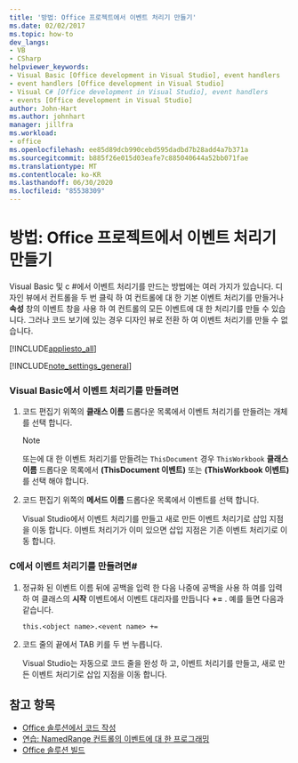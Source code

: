 ```yaml
---
title: '방법: Office 프로젝트에서 이벤트 처리기 만들기'
ms.date: 02/02/2017
ms.topic: how-to
dev_langs:
- VB
- CSharp
helpviewer_keywords:
- Visual Basic [Office development in Visual Studio], event handlers
- event handlers [Office development in Visual Studio]
- Visual C# [Office development in Visual Studio], event handlers
- events [Office development in Visual Studio]
author: John-Hart
ms.author: johnhart
manager: jillfra
ms.workload:
- office
ms.openlocfilehash: ee85d89dcb990cebd595dadbd7b28add4a7b371a
ms.sourcegitcommit: b885f26e015d03eafe7c885040644a52bb071fae
ms.translationtype: MT
ms.contentlocale: ko-KR
ms.lasthandoff: 06/30/2020
ms.locfileid: "85538309"
---
```

# <a name="how-to-create-event-handlers-in-office-projects"></a>방법: Office 프로젝트에서 이벤트 처리기 만들기
  Visual Basic 및 c #에서 이벤트 처리기를 만드는 방법에는 여러 가지가 있습니다. 디자인 뷰에서 컨트롤을 두 번 클릭 하 여 컨트롤에 대 한 기본 이벤트 처리기를 만들거나 **속성** 창의 이벤트 창을 사용 하 여 컨트롤의 모든 이벤트에 대 한 처리기를 만들 수 있습니다. 그러나 코드 보기에 있는 경우 디자인 뷰로 전환 하 여 이벤트 처리기를 만들 수 없습니다.

 [!INCLUDE[appliesto_all](../vsto/includes/appliesto-all-md.md)]

 [!INCLUDE[note_settings_general](../sharepoint/includes/note-settings-general-md.md)]

### <a name="to-create-an-event-handler-in-visual-basic"></a>Visual Basic에서 이벤트 처리기를 만들려면

1. 코드 편집기 위쪽의 **클래스 이름** 드롭다운 목록에서 이벤트 처리기를 만들려는 개체를 선택 합니다.

    > [!NOTE]
    > 또는에 대 한 이벤트 처리기를 만들려는 `ThisDocument` 경우 `ThisWorkbook` **클래스 이름** 드롭다운 목록에서 **(ThisDocument 이벤트)** 또는 **(ThisWorkbook 이벤트)** 를 선택 해야 합니다.

2. 코드 편집기 위쪽의 **메서드 이름** 드롭다운 목록에서 이벤트를 선택 합니다.

     Visual Studio에서 이벤트 처리기를 만들고 새로 만든 이벤트 처리기로 삽입 지점을 이동 합니다. 이벤트 처리기가 이미 있으면 삽입 지점은 기존 이벤트 처리기로 이동 합니다.

### <a name="to-create-an-event-handler-in-c"></a>C에서 이벤트 처리기를 만들려면\#

1. 정규화 된 이벤트 이름 뒤에 공백을 입력 한 다음 나중에 공백을 사용 하 여를 입력 하 여 클래스의 **시작** 이벤트에서 이벤트 대리자를 만듭니다 **+=** . 예를 들면 다음과 같습니다.

     `this.<object name>.<event name> +=`

2. 코드 줄의 끝에서 TAB 키를 두 번 누릅니다.

     Visual Studio는 자동으로 코드 줄을 완성 하 고, 이벤트 처리기를 만들고, 새로 만든 이벤트 처리기로 삽입 지점을 이동 합니다.

## <a name="see-also"></a>참고 항목
- [Office 솔루션에서 코드 작성](../vsto/writing-code-in-office-solutions.md)
- [연습: NamedRange 컨트롤의 이벤트에 대 한 프로그래밍](../vsto/walkthrough-programming-against-events-of-a-namedrange-control.md)
- [Office 솔루션 빌드](../vsto/building-office-solutions.md)
